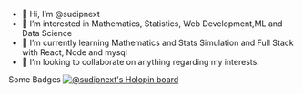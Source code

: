 - 👋 Hi, I’m @sudipnext
- 👀 I’m interested in Mathematics, Statistics, Web Development,ML and Data Science 
- 🌱 I’m currently learning Mathematics and Stats Simulation and Full Stack with React, Node and mysql
- 💞️ I’m looking to collaborate on anything regarding my interests.

Some Badges
[![@sudipnext's Holopin board](https://holopin.io/api/user/board?user=sudipnext)](https://holopin.io/@sudipnext)
